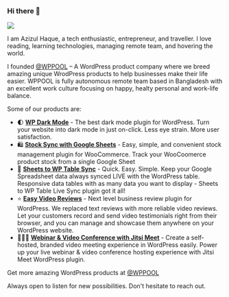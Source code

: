 ### Hi there 👋
![](https://komarev.com/ghpvc/?username=azizultex&color=brightgreen)

I am Azizul Haque, a tech enthusiastic, entrepreneur, and traveller. I love reading, learning technologies, managing remote team, and hovering the world. 

I founded [@WPPOOL](https://wppool.dev/?utm_source=github&utm_medium=azizultex) – A WordPress product company where we breed amazing unique WrodPress products to help businesses make their life easier. WPPOOL is fully autonomous remote team based in Bangladesh with an excellent work culture focusing on happy, healty personal and work-life balance. 

Some of our products are:

- 🌓 [**WP Dark Mode**](https://wppool.dev/wp-dark-mode/?utm_source=github&utm_medium=azizultex) - The best dark mode plugin for WordPress. Turn your website into dark mode in just on-click. Less eye strain. More user satisfaction.
- 🛍 [**Stock Sync with Google Sheets**](https://wppool.dev/stock-sync-with-google-sheet-for-woocommerce/?utm_source=github&utm_medium=azizultex) - Easy, simple, and convenient stock management plugin for WooCommerce. Track your WooCoomerce product stock from a single Google Sheet
- 🔄 [**Sheets to WP Table Sync**](https://wppool.dev/google-sheets-to-wordpress-table-live-sync/?utm_source=github&utm_medium=azizultex) - Quick. Easy. Simple. Keep your Google Spreadsheet data always synced LIVE with the WordPress table. Responsive data tables with as many data you want to display - Sheets to WP Table Live Sync plugin got it all!
- ⭐️ [**Easy Video Reviews**](https://wppool.dev/easy-video-reviews/?utm_source=github&utm_medium=azizultex) - Next level business review plugin for WordPress. We replaced text reviews with more reliable video reviews. Let your customers record and send video testimonials right from their browser, and you can manage and showcase them anywhere on your WordPress website.
- 👩🏻‍💻 [**Webinar & Video Conference with Jitsi Meet**](https://wppool.dev/webinar-and-video-conference-with-jitsi-meet/?utm_source=github&utm_medium=azizultex) - Create a self-hosted, branded video meeting experience in WordPress easily. Power up your live webinar & video conference hosting experience with Jitsi Meet WordPress plugin. 

Get more amazing WordPress products at [@WPPOOL](https://wppool.dev/?utm_source=github&utm_medium=azizultex)

Always open to listen for new possibilities. Don't hesitate to reach out. 
